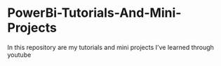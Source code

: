 # PowerBi-Tutorials-And-Mini-Projects
<p>In this repository are my tutorials and mini projects I've learned through youtube</p>
